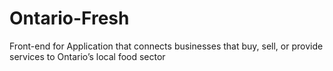 # Ontario-Fresh
Front-end for Application that connects businesses that buy, sell, or provide services to Ontario’s local food sector
